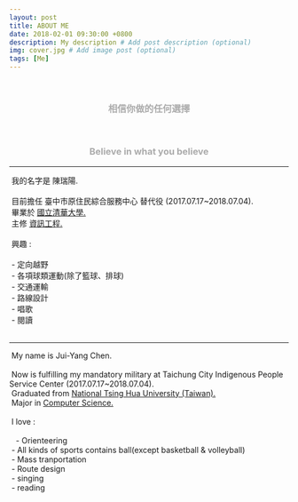 ```yaml
---
layout: post
title: ABOUT ME
date: 2018-02-01 09:30:00 +0800
description: My description # Add post description (optional)
img: cover.jpg # Add image post (optional)
tags: [Me]
---
```

<div>
  <h3 align="center"><span style="color:#ABABAB">相信你做的任何選擇</span></h3>
  <h3 align="center"><span style="color:#ABABAB">Believe in what you believe</span></h3>
</div>
<hr>
<div>
  我的名字是 陳瑞陽.
  <br><br>
  目前擔任 臺中市原住民綜合服務中心 替代役 (2017.07.17~2018.07.04).<br>
  畢業於 <a href="http://www.nthu.edu.tw">國立清華大學.</a><br>
  主修 <a href="http://web.cs.nthu.edu.tw">資訊工程.</a>
  <br><br>
  興趣 :<br><br>
  - 定向越野<br>
  - 各項球類運動(除了籃球、排球)<br>
  - 交通運輸<br>
  - 路線設計<br>
  - 唱歌<br>
  - 閱讀<br><br>
</div>
<hr>
<div>
  My name is Jui-Yang Chen.
  <br><br>
  Now is fulfilling my mandatory military at Taichung City Indigenous People Service Center (2017.07.17~2018.07.04).<br>
  Graduated from <a href="http://www.nthu.edu.tw">National Tsing Hua University (Taiwan).</a><br>
  Major in <a href="http://web.cs.nthu.edu.tw">Computer Science.</a>
  <br><br>
  I love :<br><br>  
  - Orienteering<br>
  - All kinds of sports contains ball(except basketball & volleyball)<br>
  - Mass tranportation<br>
  - Route design<br>
  - singing<br>
  - reading<br><br>
</div>
